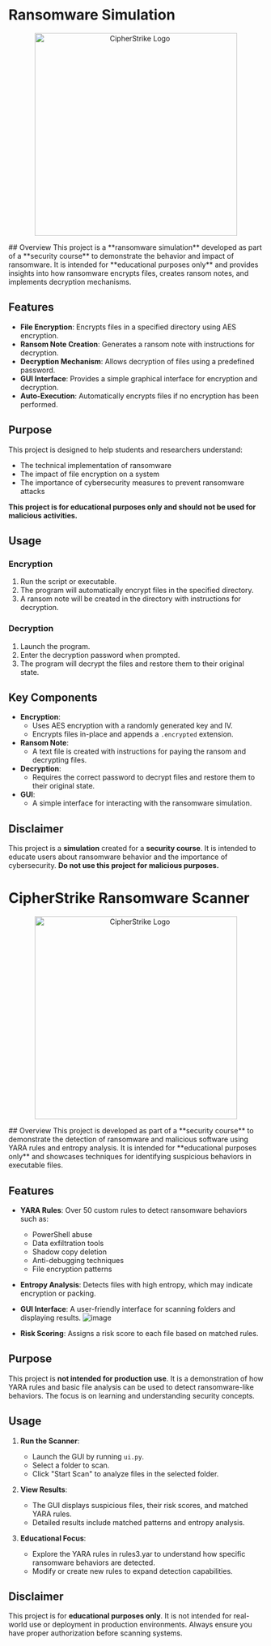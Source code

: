 
# Ransomware Simulation

<p align="center"> <img src="https://github.com/user-attachments/assets/a10c5c2f-1147-4cf3-9a3e-da1aa82d0c37" alt="CipherStrike Logo" width="400" height="400"> </p>
## Overview
This project is a **ransomware simulation** developed as part of a **security course** to demonstrate the behavior and impact of ransomware. It is intended for **educational purposes only** and provides insights into how ransomware encrypts files, creates ransom notes, and implements decryption mechanisms.

## Features
- **File Encryption**: Encrypts files in a specified directory using AES encryption.
- **Ransom Note Creation**: Generates a ransom note with instructions for decryption.
- **Decryption Mechanism**: Allows decryption of files using a predefined password.
- **GUI Interface**: Provides a simple graphical interface for encryption and decryption.
- **Auto-Execution**: Automatically encrypts files if no encryption has been performed.

## Purpose
This project is designed to help students and researchers understand:
- The technical implementation of ransomware
- The impact of file encryption on a system
- The importance of cybersecurity measures to prevent ransomware attacks

**This project is for educational purposes only and should not be used for malicious activities.**

## Usage
### Encryption
1. Run the script or executable.
2. The program will automatically encrypt files in the specified directory.
3. A ransom note will be created in the directory with instructions for decryption.

### Decryption
1. Launch the program.
2. Enter the decryption password when prompted.
3. The program will decrypt the files and restore them to their original state.

## Key Components
- **Encryption**:
  - Uses AES encryption with a randomly generated key and IV.
  - Encrypts files in-place and appends a `.encrypted` extension.
- **Ransom Note**:
  - A text file is created with instructions for paying the ransom and decrypting files.
- **Decryption**:
  - Requires the correct password to decrypt files and restore them to their original state.
- **GUI**:
  - A simple interface for interacting with the ransomware simulation.

## Disclaimer
This project is a **simulation** created for a **security course**. It is intended to educate users about ransomware behavior and the importance of cybersecurity. **Do not use this project for malicious purposes.**


# CipherStrike Ransomware Scanner

<p align="center"> <img src="https://github.com/user-attachments/assets/67653590-c612-466c-bfd5-8ca4e8866d90" alt="CipherStrike Logo" width="400" height="400"> </p>
## Overview
This project is developed as part of a **security course** to demonstrate the detection of ransomware and malicious software using YARA rules and entropy analysis. It is intended for **educational purposes only** and showcases techniques for identifying suspicious behaviors in executable files.

## Features
- **YARA Rules**: Over 50 custom rules to detect ransomware behaviors such as:
  - PowerShell abuse
  - Data exfiltration tools
  - Shadow copy deletion
  - Anti-debugging techniques
  - File encryption patterns
- **Entropy Analysis**: Detects files with high entropy, which may indicate encryption or packing.
- **GUI Interface**: A user-friendly interface for scanning folders and displaying results.
 ![image](https://github.com/user-attachments/assets/bf77e141-64af-4c12-85f2-b9712b674344)

- **Risk Scoring**: Assigns a risk score to each file based on matched rules.

## Purpose
This project is **not intended for production use**. It is a demonstration of how YARA rules and basic file analysis can be used to detect ransomware-like behaviors. The focus is on learning and understanding security concepts.

## Usage
1. **Run the Scanner**:
   - Launch the GUI by running `ui.py`.
   - Select a folder to scan.
   - Click "Start Scan" to analyze files in the selected folder.

2. **View Results**:
   - The GUI displays suspicious files, their risk scores, and matched YARA rules.
   - Detailed results include matched patterns and entropy analysis.

3. **Educational Focus**:
   - Explore the YARA rules in rules3.yar to understand how specific ransomware behaviors are detected.
   - Modify or create new rules to expand detection capabilities.

## Disclaimer
This project is for **educational purposes only**. It is not intended for real-world use or deployment in production environments. Always ensure you have proper authorization before scanning systems.
